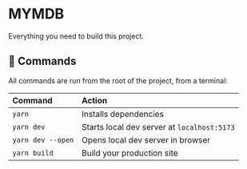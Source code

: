 # MYMDB

Everything you need to build this project.

## 🧞 Commands

All commands are run from the root of the project, from a terminal:

| Command                | Action                                           |
| :--------------------- | :----------------------------------------------- |
| `yarn`                 | Installs dependencies                            |
| `yarn dev`             | Starts local dev server at `localhost:5173`      |
| `yarn dev --open`      | Opens local dev server in browser                |
| `yarn build`           | Build your production site                       |
